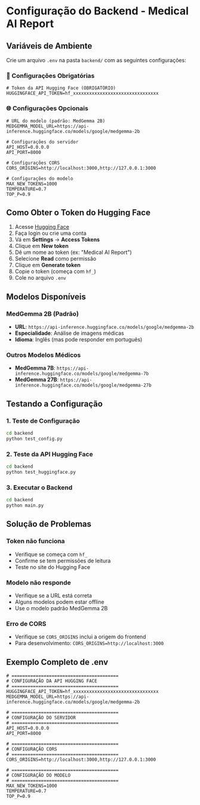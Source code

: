 # Configuração do Backend - Medical AI Report

## Variáveis de Ambiente

Crie um arquivo `.env` na pasta `backend/` com as seguintes configurações:

### 🔑 Configurações Obrigatórias

```env
# Token da API Hugging Face (OBRIGATÓRIO)
HUGGINGFACE_API_TOKEN=hf_xxxxxxxxxxxxxxxxxxxxxxxxxxxxxxxx
```

### 🌐 Configurações Opcionais

```env
# URL do modelo (padrão: MedGemma 2B)
MEDGEMMA_MODEL_URL=https://api-inference.huggingface.co/models/google/medgemma-2b

# Configurações do servidor
API_HOST=0.0.0.0
API_PORT=8000

# Configurações CORS
CORS_ORIGINS=http://localhost:3000,http://127.0.0.1:3000

# Configurações do modelo
MAX_NEW_TOKENS=1000
TEMPERATURE=0.7
TOP_P=0.9
```

## Como Obter o Token do Hugging Face

1. Acesse [Hugging Face](https://huggingface.co/)
2. Faça login ou crie uma conta
3. Vá em **Settings** → **Access Tokens**
4. Clique em **New token**
5. Dê um nome ao token (ex: "Medical AI Report")
6. Selecione **Read** como permissão
7. Clique em **Generate token**
8. Copie o token (começa com `hf_`)
9. Cole no arquivo `.env`

## Modelos Disponíveis

### MedGemma 2B (Padrão)

- **URL**: `https://api-inference.huggingface.co/models/google/medgemma-2b`
- **Especialidade**: Análise de imagens médicas
- **Idioma**: Inglês (mas pode responder em português)

### Outros Modelos Médicos

- **MedGemma 7B**: `https://api-inference.huggingface.co/models/google/medgemma-7b`
- **MedGemma 27B**: `https://api-inference.huggingface.co/models/google/medgemma-27b`

## Testando a Configuração

### 1. Teste de Configuração

```bash
cd backend
python test_config.py
```

### 2. Teste da API Hugging Face

```bash
cd backend
python test_huggingface.py
```

### 3. Executar o Backend

```bash
cd backend
python main.py
```

## Solução de Problemas

### Token não funciona

- Verifique se começa com `hf_`
- Confirme se tem permissões de leitura
- Teste no site do Hugging Face

### Modelo não responde

- Verifique se a URL está correta
- Alguns modelos podem estar offline
- Use o modelo padrão MedGemma 2B

### Erro de CORS

- Verifique se `CORS_ORIGINS` inclui a origem do frontend
- Para desenvolvimento: `CORS_ORIGINS=http://localhost:3000`

## Exemplo Completo de .env

```env
# ========================================
# CONFIGURAÇÃO DA API HUGGING FACE
# ========================================
HUGGINGFACE_API_TOKEN=hf_xxxxxxxxxxxxxxxxxxxxxxxxxxxxxxxx
MEDGEMMA_MODEL_URL=https://api-inference.huggingface.co/models/google/medgemma-2b

# ========================================
# CONFIGURAÇÃO DO SERVIDOR
# ========================================
API_HOST=0.0.0.0
API_PORT=8000

# ========================================
# CONFIGURAÇÃO CORS
# ========================================
CORS_ORIGINS=http://localhost:3000,http://127.0.0.1:3000

# ========================================
# CONFIGURAÇÃO DO MODELO
# ========================================
MAX_NEW_TOKENS=1000
TEMPERATURE=0.7
TOP_P=0.9
```
